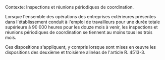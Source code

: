 Contexte: Inspections et réunions périodiques de coordination.

Lorsque l'ensemble des opérations des entreprises extérieures présentes dans l'établissement conduit à l'emploi de travailleurs pour une durée totale supérieure à 90 000 heures pour les douze mois à venir, les inspections et réunions périodiques de coordination se tiennent au moins tous les trois mois.

Ces dispositions s'appliquent, y compris lorsque sont mises en œuvre les dispositions des deuxième et troisième alinéas de l'article R. 4513-3.